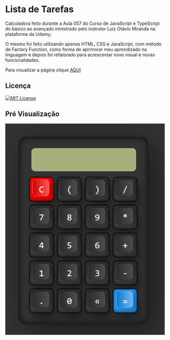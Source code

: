 # Lista de Tarefas

Calculadora feito durante a Aula 057 do Curso de JavaScript e TypeScript do básico ao avançado ministrado pelo instrutor Luiz Otávio Miranda na plataforma da Udemy.

O mesmo foi feito utilizando apenas HTML, CSS e JavaScript, com método de Factory Function, como forma de aprimorar meu aprendizado na linguagem e depois foi refatorado para acrescentar novo visual e novas funcionalidades.

Para visualizar a página clique [AQUI](https://jhonatancassante.github.io/)

## Licença

[![MIT License](https://img.shields.io/github/license/jhonatancassante/startse-desafio-01?style=plastic)](https://github.com/jhonatancassante/startse-desafio-01/blob/main/LICENSE.md)

## Pré Visualização

![Preview](/assets/img/preview.jpg)
